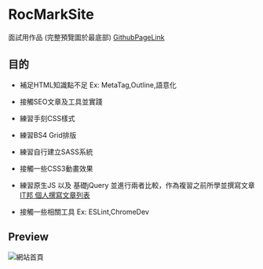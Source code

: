 # RocMarkSite
面試用作品 (完整預覽圖於最底部)
[GithubPageLink](https://rocmark.github.io/ResumeWork/)

## 目的
- 補足HTML知識點不足
Ex: MetaTag,Outline,語意化
- 接觸SEO文章及工具並實踐

- 練習手刻CSS樣式
- 練習BS4 Grid排版
- 練習自行建立SASS系統
- 接觸一些CSS3動畫效果

- 練習原生JS 以及 基礎jQuery
並進行兩者比較，作為複習之前所學並撰寫文章
[IT邦 個人撰寫文章列表](https://ithelp.ithome.com.tw/users/20104135/articles)

- 接觸一些相關工具
Ex: ESLint,ChromeDev

## Preview

![網站首頁](https://i.imgur.com/C75MVuS.png)
<!-- ![購物清單]() -->
<!-- ![個人履歷]() -->